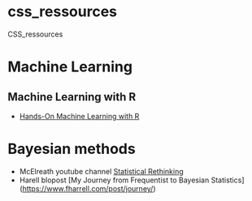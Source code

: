 # css_ressources
CSS_ressources

# Machine Learning

## Machine Learning with R

- [Hands-On Machine Learning with R](https://bradleyboehmke.github.io/HOML/)



# Bayesian methods

- McElreath youtube channel [Statistical Rethinking](https://www.youtube.com/playlist?list=PLDcUM9US4XdMROZ57-OIRtIK0aOynbgZN)
- Harell blopost [My Journey from Frequentist to Bayesian Statistics] (https://www.fharrell.com/post/journey/)
